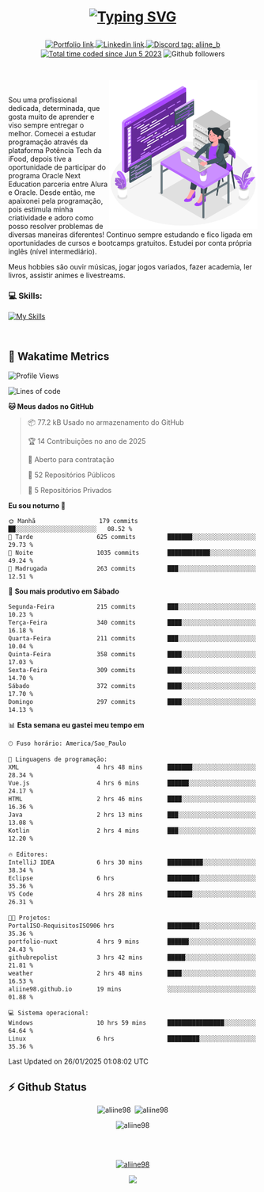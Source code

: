 # <p align = "center"><a href="https://git.io/typing-svg"><img src="https://readme-typing-svg.demolab.com?font=Space+Mono&size=28&pause=1000&duration=4000&color=8E58F7&vCenter=true&width=500&lines=%E2%9C%A8+Ol%C3%A1%2C+sou+Aline+Bevilacqua;%E2%9C%A8+Desenvolvedora+Web!" alt="Typing SVG" /></a></p>

<p align = "center">
    <a href="https://aliine98.github.io" target="_blank">
        <img alt="Portfolio link" align="center" src = "https://img.shields.io/badge/portfolio-8A2BE2?style=for-the-badge">
    </a>
    <a href="https://www.linkedin.com/in/aline-bevilacqua/" target="_blank">
        <img alt="Linkedin link" align="center" src = "https://img.shields.io/badge/LinkedIn-0077B5?style=for-the-badge&logo=linkedin&logoColor=white">
    </a>
    <a href="https://discord.com/" target="_blank">
        <img alt="Discord tag: aliine_b" align="center" src="https://img.shields.io/badge/-aliine__b-5865f2?style=flat-square&logo=Discord&logoColor=FFF" height="28">
    </a>
    <a href="https://wakatime.com/@aliine"><img src="https://wakatime.com/badge/user/d705bdc6-1244-4026-9380-8de8c1599f8d.svg?style=for-the-badge" alt="Total time coded since Jun 5 2023" align="center"/></a>
    <img alt="Github followers" align="center" src="https://img.shields.io/github/followers/Aliine98?style=for-the-badge&color=bf0f47&logo=github&logoColor=white">
</p><br>

<a href="https://storyset.com/"><img src="./assets/coding-amico.svg" width="300" align="right"></a>

<div align="left">
<br>

Sou uma profissional dedicada, determinada, que gosta muito de aprender e viso sempre entregar o melhor. Comecei a estudar programação através da plataforma Potência Tech da iFood, depois tive a oportunidade de participar do programa Oracle Next Education parceria entre Alura e Oracle. Desde então, me apaixonei pela programação, pois estimula minha criatividade e adoro como posso resolver problemas de diversas maneiras diferentes! Continuo sempre estudando e fico ligada em oportunidades de cursos e bootcamps gratuitos.
Estudei por conta própria inglês (nível intermediário).

Meus hobbies são ouvir músicas, jogar jogos variados, fazer academia, ler livros, assistir animes e livestreams.

### 💻 Skills:
[![My Skills](https://skillicons.dev/icons?i=html,css,js,java,tailwind,mysql,hibernate,ts,nuxt,firebase,express,mongo,kotlin,androidstudio&perline=5)](https://skillicons.dev)
</div>
<br>

## 🚀 Wakatime Metrics

<!--START_SECTION:waka-->
![Profile Views](http://img.shields.io/badge/Visualizac%C3%B5es%20do%20perfil-5-blue)

![Lines of code](https://img.shields.io/badge/Desde%20o%20Hello%20World%20eu%20escrevi-410.0%20thousand%20linhas%20de%20c%C3%B3digo-blue)

**🐱 Meus dados no GitHub** 

> 📦 77.2 kB Usado no armazenamento do GitHub 
 > 
> 🏆 14 Contribuições no ano de 2025
 > 
> 💼 Aberto para contratação
 > 
> 📜 52 Repositórios Públicos 
 > 
> 🔑 5 Repositórios Privados 
 > 
**Eu sou noturno 🦉** 

```text
🌞 Manhã                  179 commits         ██░░░░░░░░░░░░░░░░░░░░░░░   08.52 % 
🌆 Tarde                  625 commits         ███████░░░░░░░░░░░░░░░░░░   29.73 % 
🌃 Noite                  1035 commits        ████████████░░░░░░░░░░░░░   49.24 % 
🌙 Madrugada              263 commits         ███░░░░░░░░░░░░░░░░░░░░░░   12.51 % 
```
📅 **Sou mais produtivo em Sábado** 

```text
Segunda-Feira            215 commits         ███░░░░░░░░░░░░░░░░░░░░░░   10.23 % 
Terça-Feira              340 commits         ████░░░░░░░░░░░░░░░░░░░░░   16.18 % 
Quarta-Feira             211 commits         ███░░░░░░░░░░░░░░░░░░░░░░   10.04 % 
Quinta-Feira             358 commits         ████░░░░░░░░░░░░░░░░░░░░░   17.03 % 
Sexta-Feira              309 commits         ████░░░░░░░░░░░░░░░░░░░░░   14.70 % 
Sábado                   372 commits         ████░░░░░░░░░░░░░░░░░░░░░   17.70 % 
Domingo                  297 commits         ████░░░░░░░░░░░░░░░░░░░░░   14.13 % 
```


📊 **Esta semana eu gastei meu tempo em** 

```text
🕑︎ Fuso horário: America/Sao_Paulo

💬 Linguagens de programação: 
XML                      4 hrs 48 mins       ███████░░░░░░░░░░░░░░░░░░   28.34 % 
Vue.js                   4 hrs 6 mins        ██████░░░░░░░░░░░░░░░░░░░   24.17 % 
HTML                     2 hrs 46 mins       ████░░░░░░░░░░░░░░░░░░░░░   16.36 % 
Java                     2 hrs 13 mins       ███░░░░░░░░░░░░░░░░░░░░░░   13.08 % 
Kotlin                   2 hrs 4 mins        ███░░░░░░░░░░░░░░░░░░░░░░   12.20 % 

🔥 Editores: 
IntelliJ IDEA            6 hrs 30 mins       ██████████░░░░░░░░░░░░░░░   38.34 % 
Eclipse                  6 hrs               █████████░░░░░░░░░░░░░░░░   35.36 % 
VS Code                  4 hrs 28 mins       ███████░░░░░░░░░░░░░░░░░░   26.31 % 

🐱‍💻 Projetos: 
PortalISO-RequisitosISO906 hrs               █████████░░░░░░░░░░░░░░░░   35.36 % 
portfolio-nuxt           4 hrs 9 mins        ██████░░░░░░░░░░░░░░░░░░░   24.43 % 
githubrepolist           3 hrs 42 mins       █████░░░░░░░░░░░░░░░░░░░░   21.81 % 
weather                  2 hrs 48 mins       ████░░░░░░░░░░░░░░░░░░░░░   16.53 % 
aliine98.github.io       19 mins             ░░░░░░░░░░░░░░░░░░░░░░░░░   01.88 % 

💻 Sistema operacional: 
Windows                  10 hrs 59 mins      ████████████████░░░░░░░░░   64.64 % 
Linux                    6 hrs               █████████░░░░░░░░░░░░░░░░   35.36 % 
```


 Last Updated on 26/01/2025 01:08:02 UTC
<!--END_SECTION:waka-->
 
## ⚡ Github Status

<p align="center"><img src="https://my-github-readme-stats-aliine98.vercel.app/api?username=aliine98&show_icons=true&locale=en&theme=radical" alt="aliine98" />&nbsp;&nbsp;<img src="https://my-github-readme-stats-aliine98.vercel.app/api/top-langs?username=aliine98&show_icons=true&locale=en&layout=compact&theme=radical&exclude_repo=my-github-readme-stats,my-github-readme-streak-stats,github-readme-streak-stats,ajax-com-js-puro&hide=c%2B%2B,cmake&langs_count=8" alt="aliine98" /></p>

<p align="center"><img src="https://my-github-readme-streak-stats.vercel.app?user=aliine98&theme=radical" alt="aliine98" /></p>

<br><br>
<p align="center"> <a href="https://github.com/ryo-ma/github-profile-trophy" target="_blank"><img src="https://github-profile-trophy.vercel.app/?username=aliine98&theme=radical&column=4" alt="aliine98" /></a> </p>

<p align="center"><img src="https://media4.giphy.com/media/C1bBFL2dMQxA4/giphy.gif?cid=ecf05e47z7xqxd7gboyuplq95r7v869x9bi8msk1upllpme2&ep=v1_gifs_search&rid=giphy.gif&ct=g" width="700"></p>
